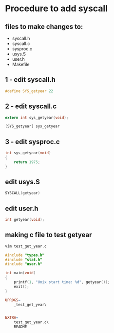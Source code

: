 # Procedure to add syscall

## files to make changes to:

- syscall.h
- syscall.c
- sysproc.c
- usys.S
- user.h
- Makefile

## 1 - edit syscall.h
```c
#define SYS_getyear 22
```

## 2 - edit syscall.c
```c
extern int sys_getyear(void);

[SYS_getyear] sys_getyear
```

## 3 - edit sysproc.c
```c
int sys_getyear(void)
{
    return 1975;
}
```

## edit usys.S
```c
SYSCALL(getyear)
```

## edit user.h
```c
int getyear(void);
```

## making c file to test getyear

```bash
vim test_get_year.c
```

```c
#include "types.h"
#include "stat.h"
#include "user.h"

int main(void)
{
    printf(1, "Unix start time: %d", getyear());
    exit();
}
```

```Makefile
UPROGS=
    _test_get_year\


EXTRA=
    test_get_year.c\
    README
```